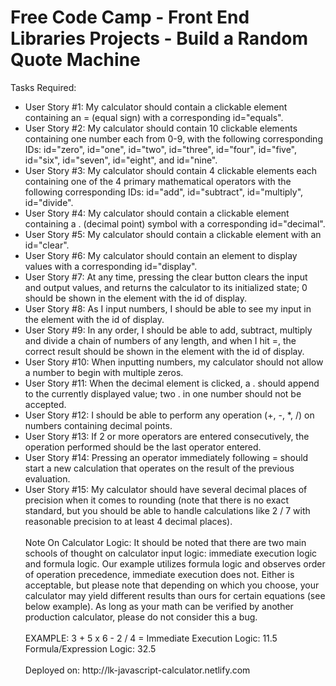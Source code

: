 # Free Code Camp - Front End Libraries Projects - Build a Random Quote Machine
Tasks Required:
<ul>
<li>User Story #1: My calculator should contain a clickable element containing an = (equal sign) with a corresponding id="equals".</li>
<li>User Story #2: My calculator should contain 10 clickable elements containing one number each from 0-9, with the following corresponding IDs: id="zero", id="one", id="two", id="three", id="four", id="five", id="six", id="seven", id="eight", and id="nine".</li>
<li>User Story #3: My calculator should contain 4 clickable elements each containing one of the 4 primary mathematical operators with the following corresponding IDs: id="add", id="subtract", id="multiply", id="divide".</li>
<li>User Story #4: My calculator should contain a clickable element containing a . (decimal point) symbol with a corresponding id="decimal".</li>
<li>User Story #5: My calculator should contain a clickable element with an id="clear".</li>
<li>User Story #6: My calculator should contain an element to display values with a corresponding id="display".</li>
<li>User Story #7: At any time, pressing the clear button clears the input and output values, and returns the calculator to its initialized state; 0 should be shown in the element with the id of display.</li>
<li>User Story #8: As I input numbers, I should be able to see my input in the element with the id of display.</li>
<li>User Story #9: In any order, I should be able to add, subtract, multiply and divide a chain of numbers of any length, and when I hit =, the correct result should be shown in the element with the id of display.</li>
<li>User Story #10: When inputting numbers, my calculator should not allow a number to begin with multiple zeros.</li>
<li>User Story #11: When the decimal element is clicked, a . should append to the currently displayed value; two . in one number should not be accepted.</li>
<li>User Story #12: I should be able to perform any operation (+, -, *, /) on numbers containing decimal points.</li>
<li>User Story #13: If 2 or more operators are entered consecutively, the operation performed should be the last operator entered.</li>
<li>User Story #14: Pressing an operator immediately following = should start a new calculation that operates on the result of the previous evaluation.</li>
<li>User Story #15: My calculator should have several decimal places of precision when it comes to rounding (note that there is no exact standard, but you should be able to handle calculations like 2 / 7 with reasonable precision to at least 4 decimal places).</li>
<br>
Note On Calculator Logic: It should be noted that there are two main schools of thought on calculator input logic: immediate execution logic and formula logic. Our example utilizes formula logic and observes order of operation precedence, immediate execution does not. Either is acceptable, but please note that depending on which you choose, your calculator may yield different results than ours for certain equations (see below example). As long as your math can be verified by another production calculator, please do not consider this a bug.
<br>
<br>
EXAMPLE: 3 + 5 x 6 - 2 / 4 =
Immediate Execution Logic: 11.5
Formula/Expression Logic: 32.5 <br>
<br>
Deployed on: http://lk-javascript-calculator.netlify.com